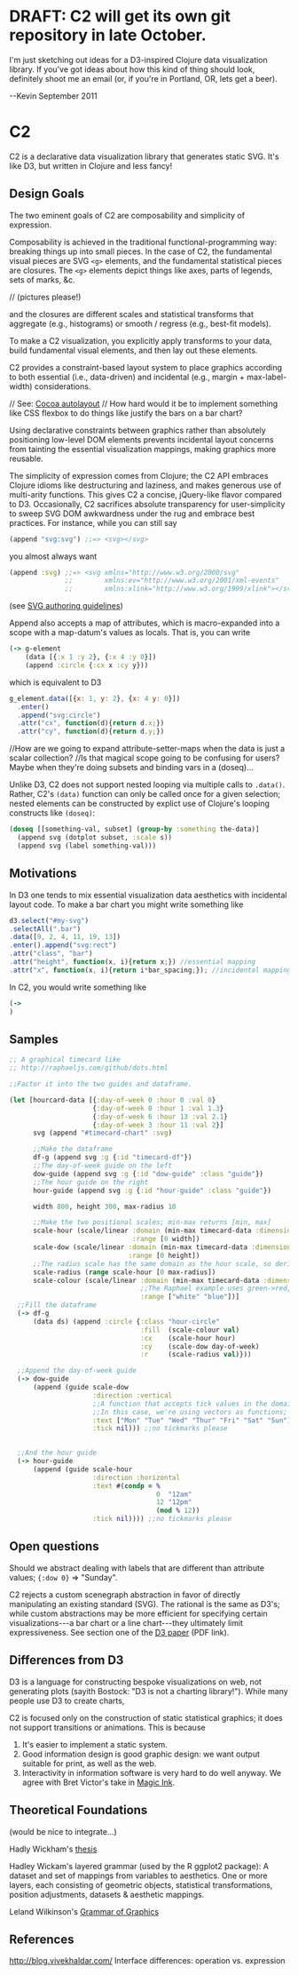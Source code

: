 DRAFT: C2 will get its own git repository in late October.
==========================================================

I'm just sketching out ideas for a D3-inspired Clojure data visualization library.
If you've got ideas about how this kind of thing should look, definitely shoot me an email (or, if you're in Portland, OR, lets get a beer).

--Kevin
  September 2011

C2
==

C2 is a declarative data visualization library that generates static SVG.
It's like D3, but written in Clojure and less fancy!


Design Goals
------------

The two eminent goals of C2 are composability and simplicity of expression.

Composability is achieved in the traditional functional-programming way: breaking things up into small pieces.
In the case of C2, the fundamental visual pieces are SVG `<g>` elements, and the fundamental statistical pieces are closures.
The `<g>` elements depict things like axes, parts of legends, sets of marks, &c.

// (pictures please!)

and the closures are different scales and statistical transforms that aggregate (e.g., histograms) or smooth / regress (e.g., best-fit models).

To make a C2 visualization, you explicitly apply transforms to your data, build fundamental visual elements, and then lay out these elements.

C2 provides a constraint-based layout system to place graphics according to both essential (i.e., data-driven) and incidental (e.g., margin + max-label-width) considerations.

// See: [Cocoa autolayout](http://developer.apple.com/library/mac/#releasenotes/UserExperience/RNAutomaticLayout/_index.html)
// How hard would it be to implement something like CSS flexbox to do things like justify the bars on a bar chart?

Using declarative constraints between graphics rather than absolutely positioning low-level DOM elements prevents incidental layout concerns from tainting the essential visualization mappings, making graphics more reusable.










The simplicity of expression comes from Clojure; the C2 API embraces Clojure idioms like destructuring and laziness, and makes generous use of multi-arity functions.
This gives C2 a concise, jQuery-like flavor compared to D3.
Occasionally, C2 sacrifices absolute transparency for user-simplicity to sweep SVG DOM awkwardness under the rug and embrace best practices.
For instance, while you can still say

```clojure
(append "svg:svg") ;;=> <svg></svg>
```

you almost always want

```clojure
(append :svg) ;;=> <svg xmlns="http://www.w3.org/2000/svg"
              ;;        xmlns:ev="http://www.w3.org/2001/xml-events"
              ;;        xmlns:xlink="http://www.w3.org/1999/xlink"></svg>
```

(see [SVG authoring guidelines](https://jwatt.org/svg/authoring/))

Append also accepts a map of attributes, which is macro-expanded into a scope with a map-datum's values as locals.
That is, you can write

```clojure
(-> g-element
    (data [{:x 1 :y 2}, {:x 4 :y 0}])
    (append :circle {:cx x :cy y}))
```

which is equivalent to D3

```javascript
g_element.data([{x: 1, y: 2}, {x: 4 y: 0}])
  .enter()
  .append("svg:circle")
  .attr("cx", function(d){return d.x;})
  .attr("cy", function(d){return d.y;})
```

//How are we going to expand attribute-setter-maps when the data is just a scalar collection?
//Is that magical scope going to be confusing for users? Maybe when they're doing subsets and binding vars in a (doseq)...


Unlike D3, C2 does not support nested looping via multiple calls to `.data()`.
Rather, C2's `(data)` function can only be called once for a given selection; nested elements can be constructed by explict use of Clojure's looping constructs like `(doseq)`:

```clojure
(doseq [[something-val, subset] (group-by :something the-data)]
  (append svg (dotplot subset, :scale s))
  (append svg (label something-val)))
```






Motivations
-----------

In D3 one tends to mix essential visualization data aesthetics with incidental layout code.
To make a bar chart you might write something like

```javascript
d3.select("#my-svg")
.selectAll(".bar")
.data([9, 2, 4, 11, 19, 13])
.enter().append("svg:rect")
.attr("class", "bar")
.attr("height", function(x, i){return x;}) //essential mapping
.attr("x", function(x, i){return i*bar_spacing;}); //incidental mapping
```

In C2, you would write something like

```clojure
(-> 
)
```




Samples
-------


```clojure
;; A graphical timecard like
;; http://raphaeljs.com/github/dots.html

;;Factor it into the two guides and dataframe.

(let [hourcard-data [{:day-of-week 0 :hour 0 :val 0}
                     {:day-of-week 0 :hour 1 :val 1.3}
                     {:day-of-week 6 :hour 13 :val 2.1}
                     {:day-of-week 3 :hour 11 :val 2}]
      svg (append "#timecard-chart" :svg)

      ;;Make the dataframe
      df-g (append svg :g {:id "timecard-df"})
      ;;The day-of-week guide on the left
      dow-guide (append svg :g {:id "dow-guide" :class "guide"})
      ;;The hour guide on the right
      hour-guide (append svg :g {:id "hour-guide" :class "guide"})

      width 800, height 300, max-radius 10

      ;;Make the two positional scales; min-max returns [min, max]
      scale-hour (scale/linear :domain (min-max timecard-data :dimension :hour)
                               :range [0 width])
      scale-dow (scale/linear :domain (min-max timecard-data :dimension :day-of-week)
                              :range [0 height])
      ;;The radius scale has the same domain as the hour scale, so derive it.
      scale-radius (range scale-hour [0 max-radius])
      scale-colour (scale/linear :domain (min-max timecard-data :dimension :val)
                                 ;;The Raphael example uses green->red, which is a terrible color scale for the colourblind.
                                 :range ["white" "blue"])]
  ;;Fill the dataframe
  (-> df-g
      (data ds) (append :circle {:class "hour-circle"
                                 :fill  (scale-colour val)
                                 :cx    (scale-hour hour)
                                 :cy    (scale-dow day-of-week)
                                 :r     (scale-radius val)}))

  ;;Append the day-of-week guide
  (-> dow-guide
      (append (guide scale-dow
                     :direction :vertical
                     ;;A function that accepts tick values in the domain.
                     ;;In this case, we're using vectors as functions; (["A", "B"] 1) ;;=> "B".
                     :text ["Mon" "Tue" "Wed" "Thur" "Fri" "Sat" "Sun"]
                     :tick nil))) ;;no tickmarks please
                     

  ;;And the hour guide
  (-> hour-guide
      (append (guide scale-hour
                     :direction :horizontal
                     :text #(condp = %
                                     0  "12am"
                                     12 "12pm"
                                     (mod % 12))
                     :tick nil)))) ;;no tickmarks please

```






Open questions
--------------
Should we abstract dealing with labels that are different than attribute values; `{:dow 0}` => "Sunday".







C2 rejects a custom scenegraph abstraction in favor of directly manipulating an existing standard (SVG).
The rational is the same as D3's; while custom abstractions may be more efficient for specifying certain visualizations---a bar chart or a line chart---they ultimately limit expressiveness.
See section one of the [D3 paper](http://vis.stanford.edu/files/2011-D3-InfoVis.pdf) (PDF link).


Differences from D3
-------------------

D3 is a language for constructing bespoke visualizations on web, not generating plots (sayith Bostock: "D3 is not a charting library!").
While many people use D3 to create charts, 


C2 is focused only on the construction of static statistical graphics; it does not support transitions or animations.
This is because

1) It's easier to implement a static system.
2) Good information design is good graphic design: we want output suitable for print, as well as the web.
3) Interactivity in information software is very hard to do well anyway. We agree with Bret Victor's take in [Magic Ink](http://worrydream.com/MagicInk/#interactivity_considered_harmful).





Theoretical Foundations
-----------------------
(would be nice to integrate...)

Hadly Wickham's [thesis](http://had.co.nz/thesis/)

Hadley Wickam's layered grammar (used by the R ggplot2 package): A dataset and set of mappings from variables to aesthetics.
One or more layers, each consisting of geometric objects, statistical transformations, position adjustments, datasets & aesthetic mappings.
    
Leland Wilkinson's [Grammar of Graphics](http://www.cs.uic.edu/~wilkinson/TheGrammarOfGraphics/GOG.html)







References
----------

http://blog.vivekhaldar.com/
Interface differences: operation vs. expression


